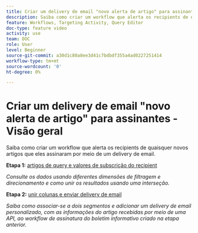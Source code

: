 ```yaml
---
title: Criar um delivery de email "novo alerta de artigo" para assinantes - Visão geral
description: Saiba como criar um workflow que alerta os recipients de quaisquer novos artigos que eles assinaram por meio de um delivery de email.
feature: Workflows, Targeting Activity, Query Editor
doc-type: feature video
activity: use
team: DOC
role: User
level: Beginner
source-git-commit: a30d1c80a8ee3d41c7bdbdf355a4ad0227251414
workflow-type: tm+mt
source-wordcount: '0'
ht-degree: 0%

---
```


# Criar um delivery de email &quot;novo alerta de artigo&quot; para assinantes - Visão geral

Saiba como criar um workflow que alerta os recipients de quaisquer novos artigos que eles assinaram por meio de um delivery de email.

**Etapa 1:** [artigos de query e valores de subscrição do recipient](/help/tutorial-using-soap-apis/query-articles-and-recipient-subscription-values.md)

*Consulte os dados usando diferentes dimensões de filtragem e direcionamento e como unir os resultados usando uma interseção.*

**Etapa 2:** [unir colunas e enviar delivery de email](/help/tutorial-using-soap-apis/join-columns-and-send-automated-email-delivery.md)

*Saiba como associar-se a dois segmentos e adicionar um delivery de email personalizado, com as informações do artigo recebidas por meio de uma API, ao workflow de assinatura do boletim informativo criado na etapa anterior.*
